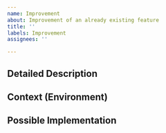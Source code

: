 ```yaml
---
name: Improvement
about: Improvement of an already existing feature
title: ''
labels: Improvement
assignees: ''

---
```


<!--- Text in these sections will not be visible when the issue is submited -->
<!--- Provide a general summary of the issue in the Title above -->

## Detailed Description
<!--- Provide a detailed description of the change or addition you are proposing -->

## Context (Environment)
<!--- How has this issue affected you? What are you trying to accomplish? -->
<!--- Provide an explanation of why do you think this is a good improvement to the project -->
<!--- Providing context helps us come up with a solution that is most useful in the real world -->
<!--- You can also add files to help us undestand for example screenshots or logs. --> 

## Possible Implementation
<!--- Not obligatory, but suggest an idea for implementing addition or change -->
